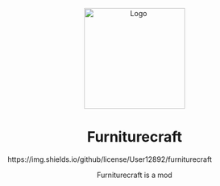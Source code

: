 <p align="center"><img src="" alt="Logo" width="200"></p>
<h1 align="center">Furniturecraft</h1>
https://img.shields.io/github/license/User12892/furniturecraft
<p align="center">Furniturecraft is a mod</p>